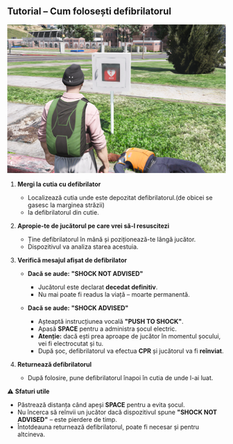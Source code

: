 
## Tutorial – Cum folosești defibrilatorul

![DEFIBRILATOR](/public/img/defibrilator.png)

1. **Mergi la cutia cu defibrilator**

   * Localizează cutia unde este depozitat defibrilatorul.(de obicei se gasesc la marginea străzii)
   * Ia defibrilatorul din cutie.

2. **Apropie-te de jucătorul pe care vrei să-l resuscitezi**

   * Ține defibrilatorul în mână și poziționează-te lângă jucător.
   * Dispozitivul va analiza starea acestuia.

3. **Verifică mesajul afișat de defibrilator**

   * **Dacă se aude:** **"SHOCK NOT ADVISED"**

     * Jucătorul este declarat **decedat definitiv**.
     * Nu mai poate fi readus la viață – moarte permanentă.
   
   * **Dacă se aude:** **"SHOCK ADVISED"**

     * Așteaptă instrucțiunea vocală **"PUSH TO SHOCK"**.
     * Apasă **SPACE** pentru a administra șocul electric.
     * **Atenție:** dacă ești prea aproape de jucător în momentul șocului, vei fi electrocutat și tu.
     * După șoc, defibrilatorul va efectua **CPR** și jucătorul va fi **reînviat**.

4. **Returnează defibrilatorul**

   * După folosire, pune defibrilatorul înapoi în cutia de unde l-ai luat.


⚠️ **Sfaturi utile**

* Păstrează distanța când apeși **SPACE** pentru a evita șocul.
* Nu încerca să reînvii un jucător dacă dispozitivul spune **"SHOCK NOT ADVISED"** – este pierdere de timp.
* Întotdeauna returnează defibrilatorul, poate fi necesar și pentru altcineva.
